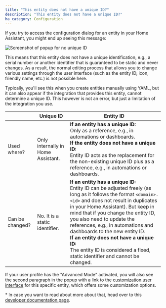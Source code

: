 ```yaml
---
title: "This entity does not have a unique ID?"
description: "This entity does not have a unique ID?"
ha_category: Configuration
---
```


If you try to access the configuration dialog for an entity in your Home Assistant, you might end up seeing this message:

<p class='img'>
<img src='/images/faq/faq_no_unique_id.jpg' alt='Screenshot of popup for no unique ID'>
</p>

This means that this entity does not have a unique identification, e.g., a serial number or another identifier that is guaranteed to be static and never changes. As a result, the normal editing process that allows you to change various settings through the user interface (such as the entity ID, icon, friendly name, etc.) is not possible here. 

Typically, you'll see this when you create entities manually using YAML, but it can also appear if the integration that provides this entity, cannot determine a unique ID. This however is not an error, but just a limitation of the integration you use.

|                 | Unique ID                         | Entity ID                                                                                                                                                                                                                                                                                       |
|-----------------|-----------------------------------|-------------------------------------------------------------------------------------------------------------------------------------------------------------------------------------------------------------------------------------------------------------------------------------------------------------------------------------|
| Used where?       | Only internally in Home Assistant. | **If an entity has a unique ID:**<br>Only as a reference, e.g., in automations or dashboards.<br>**If the entity does not have a unique ID:**<br>Entity ID acts as the replacement for the non-existing unique ID plus as a reference, e.g., in automations or dashboards.                                                                                                                                                                                                                                                                        |   |   |
| Can be changed? | No. It is a static identifier.    | **If an entity has a unique ID:**<br>Entity ID can be adjusted freely (as long as it follows the format `<domain>.<id>` and does not result in duplicates in your Home Assistant). But keep in mind that if you change the entity ID, you also need to update the references, e.g., in automations and dashboards to the new entity ID.<br>**If an entity does not have a unique ID:**<br>The entity ID is considered a fixed, static identifier and cannot be changed.  |

If your user profile has the "Advanced Mode" activated, you will also see the second paragraph in the popup with a link to the [customization user interface](/docs/configuration/customizing-devices/#customization-using-the-ui) for this specific entity, which offers some customization options.

\* In case you want to read about more about that, head over to this [developer documentation page](https://developers.home-assistant.io/docs/entity_registry_index/).
